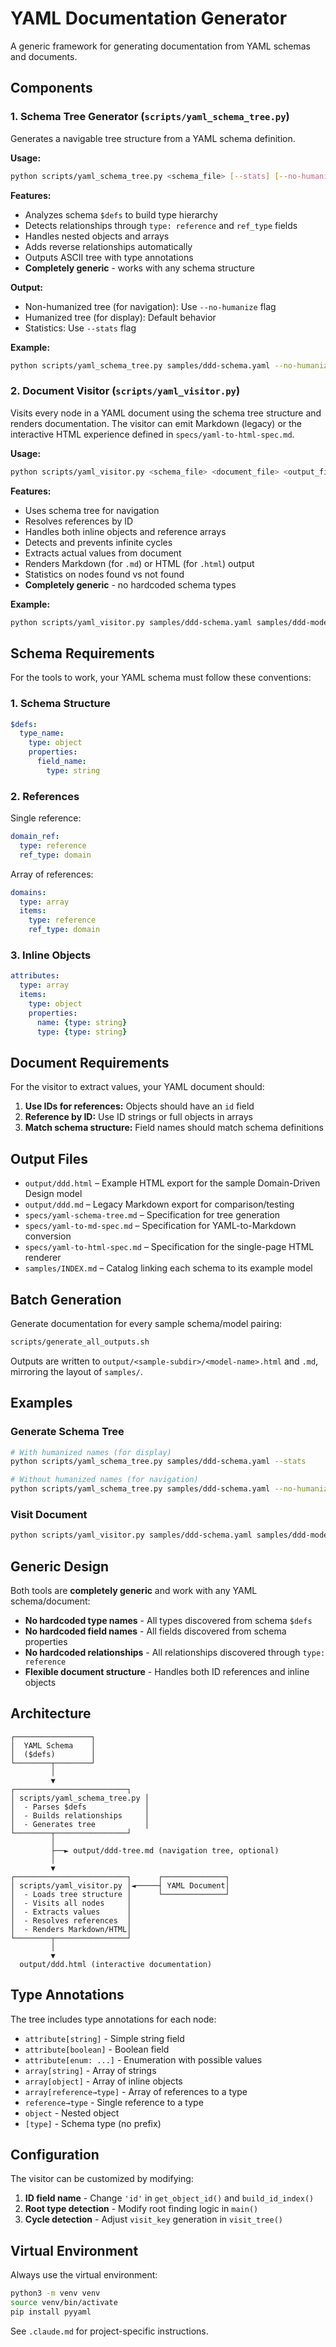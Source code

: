 # YAML Documentation Generator

A generic framework for generating documentation from YAML schemas and documents.

## Components

### 1. Schema Tree Generator (`scripts/yaml_schema_tree.py`)

Generates a navigable tree structure from a YAML schema definition.

**Usage:**
```bash
python scripts/yaml_schema_tree.py <schema_file> [--stats] [--no-humanize]
```

**Features:**
- Analyzes schema `$defs` to build type hierarchy
- Detects relationships through `type: reference` and `ref_type` fields
- Handles nested objects and arrays
- Adds reverse relationships automatically
- Outputs ASCII tree with type annotations
- **Completely generic** - works with any schema structure

**Output:**
- Non-humanized tree (for navigation): Use `--no-humanize` flag
- Humanized tree (for display): Default behavior
- Statistics: Use `--stats` flag

**Example:**
```bash
python scripts/yaml_schema_tree.py samples/ddd-schema.yaml --no-humanize > output/ddd-tree.md
```

### 2. Document Visitor (`scripts/yaml_visitor.py`)

Visits every node in a YAML document using the schema tree structure and renders documentation. The visitor can emit Markdown (legacy) or the interactive HTML experience defined in `specs/yaml-to-html-spec.md`.

**Usage:**
```bash
python scripts/yaml_visitor.py <schema_file> <document_file> <output_file>
```

**Features:**
- Uses schema tree for navigation
- Resolves references by ID
- Handles both inline objects and reference arrays
- Detects and prevents infinite cycles
- Extracts actual values from document
- Renders Markdown (for `.md`) or HTML (for `.html`) output
- Statistics on nodes found vs not found
- **Completely generic** - no hardcoded schema types

**Example:**
```bash
python scripts/yaml_visitor.py samples/ddd-schema.yaml samples/ddd-model.yaml output/ddd.html
```

## Schema Requirements

For the tools to work, your YAML schema must follow these conventions:

### 1. Schema Structure
```yaml
$defs:
  type_name:
    type: object
    properties:
      field_name:
        type: string
```

### 2. References
Single reference:
```yaml
domain_ref:
  type: reference
  ref_type: domain
```

Array of references:
```yaml
domains:
  type: array
  items:
    type: reference
    ref_type: domain
```

### 3. Inline Objects
```yaml
attributes:
  type: array
  items:
    type: object
    properties:
      name: {type: string}
      type: {type: string}
```

## Document Requirements

For the visitor to extract values, your YAML document should:

1. **Use IDs for references:** Objects should have an `id` field
2. **Reference by ID:** Use ID strings or full objects in arrays
3. **Match schema structure:** Field names should match schema definitions

## Output Files

- `output/ddd.html` – Example HTML export for the sample Domain-Driven Design model
- `output/ddd.md` – Legacy Markdown export for comparison/testing
- `specs/yaml-schema-tree.md` – Specification for tree generation
- `specs/yaml-to-md-spec.md` – Specification for YAML-to-Markdown conversion
- `specs/yaml-to-html-spec.md` – Specification for the single-page HTML renderer
- `samples/INDEX.md` – Catalog linking each schema to its example model

## Batch Generation

Generate documentation for every sample schema/model pairing:

```bash
scripts/generate_all_outputs.sh
```

Outputs are written to `output/<sample-subdir>/<model-name>.html` and `.md`, mirroring the layout of `samples/`.

## Examples

### Generate Schema Tree
```bash
# With humanized names (for display)
python scripts/yaml_schema_tree.py samples/ddd-schema.yaml --stats

# Without humanized names (for navigation)
python scripts/yaml_schema_tree.py samples/ddd-schema.yaml --no-humanize > output/ddd-tree.md
```

### Visit Document
```bash
python scripts/yaml_visitor.py samples/ddd-schema.yaml samples/ddd-model.yaml output/ddd.html
```

## Generic Design

Both tools are **completely generic** and work with any YAML schema/document:

- **No hardcoded type names** - All types discovered from schema `$defs`
- **No hardcoded field names** - All fields discovered from schema properties
- **No hardcoded relationships** - All relationships discovered through `type: reference`
- **Flexible document structure** - Handles both ID references and inline objects

## Architecture

```
┌─────────────────┐
│  YAML Schema    │
│  ($defs)        │
└────────┬────────┘
         │
         ▼
┌─────────────────────────┐
│ scripts/yaml_schema_tree.py │
│  - Parses $defs             │
│  - Builds relationships     │
│  - Generates tree           │
└────────┬────────────────┘
         │
         ├──► output/ddd-tree.md (navigation tree, optional)
         │
         ▼
┌─────────────────────────┐      ┌──────────────┐
│ scripts/yaml_visitor.py │◄─────┤ YAML Document│
│  - Loads tree structure │      └──────────────┘
│  - Visits all nodes     │
│  - Extracts values      │
│  - Resolves references  │
│  - Renders Markdown/HTML│
└────────┬────────────────┘
         │
         ▼
  output/ddd.html (interactive documentation)
```

## Type Annotations

The tree includes type annotations for each node:

- `attribute[string]` - Simple string field
- `attribute[boolean]` - Boolean field
- `attribute[enum: ...]` - Enumeration with possible values
- `array[string]` - Array of strings
- `array[object]` - Array of inline objects
- `array[reference→type]` - Array of references to a type
- `reference→type` - Single reference to a type
- `object` - Nested object
- `[type]` - Schema type (no prefix)

## Configuration

The visitor can be customized by modifying:

1. **ID field name** - Change `'id'` in `get_object_id()` and `build_id_index()`
2. **Root type detection** - Modify root finding logic in `main()`
3. **Cycle detection** - Adjust `visit_key` generation in `visit_tree()`

## Virtual Environment

Always use the virtual environment:

```bash
python3 -m venv venv
source venv/bin/activate
pip install pyyaml
```

See `.claude.md` for project-specific instructions.
